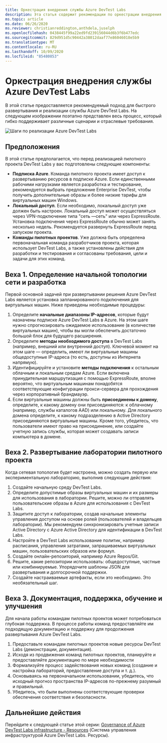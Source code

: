 ```yaml
---
title: Оркестрация внедрения службы Azure DevTest Labs
description: Эта статья содержит рекомендации по оркестрации внедрения службы Azure DevTest Labs в организации.
ms.topic: article
ms.date: 06/26/2020
ms.reviewer: christianreddington,anthdela,juselph
ms.openlocfilehash: 0438445f99a22ed9fd239156044d6b3f6b477edc
ms.sourcegitcommit: 829d951d5c90442a38012daaf77e86046018e5b9
ms.translationtype: MT
ms.contentlocale: ru-RU
ms.lasthandoff: 10/09/2020
ms.locfileid: "85480853"
---
```

# <a name="orchestrate-the-implementation-of-azure-devtest-labs"></a>Оркестрация внедрения службы Azure DevTest Labs
В этой статье предоставляется рекомендуемый подход для быстрого развертывания и реализации службы Azure DevTest Labs. На следующем изображении поэтапно представлен весь процесс, который гибко поддерживает различные сценарии и отраслевые требования.

![Шаги по реализации Azure DevTest Labs](./media/devtest-lab-guidance-orchestrate-implementation/implementation-steps.png)

## <a name="assumptions"></a>Предположения
В этой статье предполагается, что перед реализацией пилотного проекта DevTest Labs у вас подготовлены следующие компоненты:

- **Подписка Azure**. Команда пилотного проекта имеет доступ к развертыванию ресурсов в подписке Azure. Если единственными рабочими нагрузками является разработка и тестирование, рекомендуется выбрать предложение Enterprise DevTest, чтобы получить дополнительные образы и более низкие тарифы для виртуальных машин Windows.
- **Локальный доступ**. Если необходимо, локальный доступ уже должен быть настроен. Локальный доступ может осуществляться через VPN-подключение типа "сеть —сеть" или через ExpressRoute. Установка подключения через ExpressRoute обычно может занять несколько недель. Рекомендуется развернуть ExpressRoute перед запуском проекта.
- **Команды пилотных проектов**. Уже должна быть определена первоначальная команда разработчиков проекта, которая использует DevTest Labs, а также установлены действия для разработки и тестирования и согласованы требования, цели и задачи для этих команд.

## <a name="milestone-1-establish-initial-network-topology-and-design"></a>Веха 1. Определение начальной топологии сети и разработка
Первой основной задачей при развертывании решения Azure DevTest Labs является установка запланированного подключения для виртуальных машин. Ниже приведены необходимые процедуры:

1. Определите **начальные диапазоны IP-адресов**, которые будут назначены подписке Azure DevTest Labs в Azure. На этом шаге нужно спрогнозировать ожидаемое использование (в количестве виртуальных машин), чтобы вы могли обеспечить достаточно большой блок для будущего расширения.
2. Определите **методы необходимого доступа** в DevTest Labs (например, внешний или внутренний доступ). Ключевой момент на этом шаге — определить, имеют ли виртуальные машины общедоступные IP-адреса (то есть, доступны из Интернета напрямую).
3. Идентифицируйте и установите **методы подключения** к остальным облачным и локальным средам Azure. Если включена принудительная маршрутизация с помощью ExpressRoute, вполне вероятно, что виртуальным машинам понадобятся соответствующие конфигурации прокси-сервера для прохождения через корпоративный брандмауэр.
4. Если виртуальные машины должны быть **присоединены к домену**, определите, к какому домену они присоединяются: к облачному (например, службы каталогов AAD) или локальному. Для локального домена определите, к какому подразделению в Active Directory присоединяются виртуальные машины. Кроме того, убедитесь, что пользователи имеют право на присоединение, или создайте учетную запись службы, которая может создавать записи компьютера в домене.

## <a name="milestone-2-deploy-the-pilot-lab"></a>Веха 2. Развертывание лаборатории пилотного проекта
Когда сетевая топология будет настроена, можно создать первую или экспериментальную лабораторию, выполнив следующие действия:

1. Создайте начальную среду DevTest Labs.
2. Определите допустимые образы виртуальных машин и их размеры для использования в лаборатории. Решите, можно ли отправлять пользовательские образы в Azure для использования с DevTest Labs.
3. Защитите доступ к лаборатории, создав начальные элементы управления доступом на основе ролей (пользователей и владельцев лаборатории). Мы рекомендуем синхронизировать учетные записи Active Directory с Azure Active Directory для идентификации в DevTest Labs.
4. Настройте в DevTest Labs использование политик, например расписания, управления затратами, запрашиваемых виртуальных машин, пользовательских образов или формул.
5. Создайте онлайн-репозиторий, например Azure Repos/Git.
6. Решите, какие репозитории использовать: общедоступные, частные или комбинируемые. Упорядочите шаблоны JSON для развертывания и долгосрочной поддержки.
7. Создайте настраиваемые артефакты, если это необходимо. Это необязательный шаг. 

## <a name="milestone-3-documentation-support-learn-and-improve"></a>Веха 3. Документация, поддержка, обучение и улучшения
Для начала работы командам пилотных проектов может потребоваться глубокая поддержка. В процессе работы команд предоставляйте им подходящую документацию и поддержку для продолжения развертывания Azure DevTest Labs.

1. Предоставьте командам пилотных проектов новые ресурсы DevTest Labs (демонстрации, документация).
2. Исходя из продвижения команд пилотных проектов, планируйте и предоставляйте документацию по мере необходимости
3. Формализуйте процесс задействования новых команд (создание и настройка лабораторий, предоставление доступа и т. д.).
4. Основываясь на первоначальном использовании, убедитесь, что исходный прогноз пространства IP-адресов по-прежнему разумный и правильный.
5. Убедитесь, что были выполнены соответствующие проверки обеспечения соответствия и безопасности.

## <a name="next-steps"></a>Дальнейшие действия
Перейдите к следующей статье этой серии: [Governance of Azure DevTest Labs infrastructure - Resources](devtest-lab-guidance-governance-resources.md) (Система управления инфраструктурой Azure DevTest Labs. Ресурсы).
